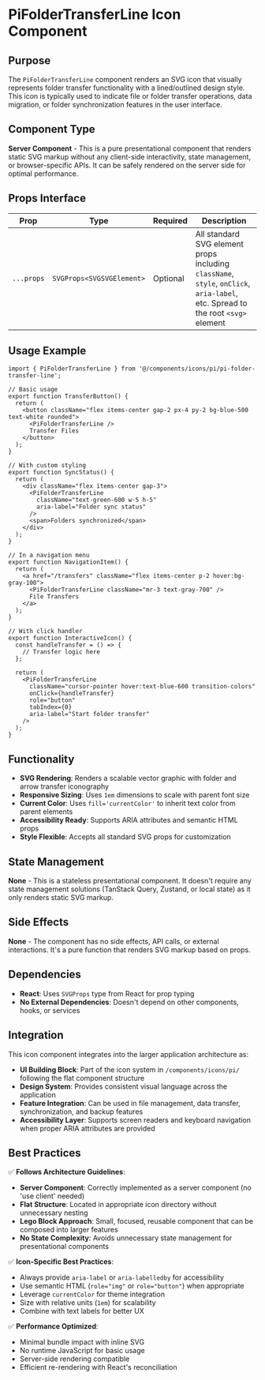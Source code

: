 # PiFolderTransferLine Icon Component

## Purpose
The `PiFolderTransferLine` component renders an SVG icon that visually represents folder transfer functionality with a lined/outlined design style. This icon is typically used to indicate file or folder transfer operations, data migration, or folder synchronization features in the user interface.

## Component Type
**Server Component** - This is a pure presentational component that renders static SVG markup without any client-side interactivity, state management, or browser-specific APIs. It can be safely rendered on the server side for optimal performance.

## Props Interface

| Prop | Type | Required | Description |
|------|------|----------|-------------|
| `...props` | `SVGProps<SVGSVGElement>` | Optional | All standard SVG element props including `className`, `style`, `onClick`, `aria-label`, etc. Spread to the root `<svg>` element |

## Usage Example

```tsx
import { PiFolderTransferLine } from '@/components/icons/pi/pi-folder-transfer-line';

// Basic usage
export function TransferButton() {
  return (
    <button className="flex items-center gap-2 px-4 py-2 bg-blue-500 text-white rounded">
      <PiFolderTransferLine />
      Transfer Files
    </button>
  );
}

// With custom styling
export function SyncStatus() {
  return (
    <div className="flex items-center gap-3">
      <PiFolderTransferLine 
        className="text-green-600 w-5 h-5" 
        aria-label="Folder sync status"
      />
      <span>Folders synchronized</span>
    </div>
  );
}

// In a navigation menu
export function NavigationItem() {
  return (
    <a href="/transfers" className="flex items-center p-2 hover:bg-gray-100">
      <PiFolderTransferLine className="mr-3 text-gray-700" />
      File Transfers
    </a>
  );
}

// With click handler
export function InteractiveIcon() {
  const handleTransfer = () => {
    // Transfer logic here
  };

  return (
    <PiFolderTransferLine 
      className="cursor-pointer hover:text-blue-600 transition-colors"
      onClick={handleTransfer}
      role="button"
      tabIndex={0}
      aria-label="Start folder transfer"
    />
  );
}
```

## Functionality
- **SVG Rendering**: Renders a scalable vector graphic with folder and arrow transfer iconography
- **Responsive Sizing**: Uses `1em` dimensions to scale with parent font size
- **Current Color**: Uses `fill='currentColor'` to inherit text color from parent elements
- **Accessibility Ready**: Supports ARIA attributes and semantic HTML props
- **Style Flexible**: Accepts all standard SVG props for customization

## State Management
**None** - This is a stateless presentational component. It doesn't require any state management solutions (TanStack Query, Zustand, or local state) as it only renders static SVG markup.

## Side Effects
**None** - The component has no side effects, API calls, or external interactions. It's a pure function that renders SVG markup based on props.

## Dependencies
- **React**: Uses `SVGProps` type from React for prop typing
- **No External Dependencies**: Doesn't depend on other components, hooks, or services

## Integration
This icon component integrates into the larger application architecture as:

- **UI Building Block**: Part of the icon system in `/components/icons/pi/` following the flat component structure
- **Design System**: Provides consistent visual language across the application
- **Feature Integration**: Can be used in file management, data transfer, synchronization, and backup features
- **Accessibility Layer**: Supports screen readers and keyboard navigation when proper ARIA attributes are provided

## Best Practices

✅ **Follows Architecture Guidelines**:
- **Server Component**: Correctly implemented as a server component (no 'use client' needed)
- **Flat Structure**: Located in appropriate icon directory without unnecessary nesting
- **Lego Block Approach**: Small, focused, reusable component that can be composed into larger features
- **No State Complexity**: Avoids unnecessary state management for presentational components

✅ **Icon-Specific Best Practices**:
- Always provide `aria-label` or `aria-labelledby` for accessibility
- Use semantic HTML (`role="img"` or `role="button"`) when appropriate
- Leverage `currentColor` for theme integration
- Size with relative units (`1em`) for scalability
- Combine with text labels for better UX

✅ **Performance Optimized**:
- Minimal bundle impact with inline SVG
- No runtime JavaScript for basic usage
- Server-side rendering compatible
- Efficient re-rendering with React's reconciliation
